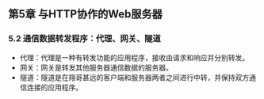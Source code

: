 ## 第5章 与HTTP协作的Web服务器

### 5.2 通信数据转发程序：代理、网关、隧道

- 代理：代理是一种有转发功能的应用程序，接收由请求和响应并分别转发。
- 网关：网关是转发其他服务器通信数据的服务器。
- 隧道：隧道是在翔哥甚远的客户端和服务器两者之间进行中转，并保持双方通信连接的应用程序。